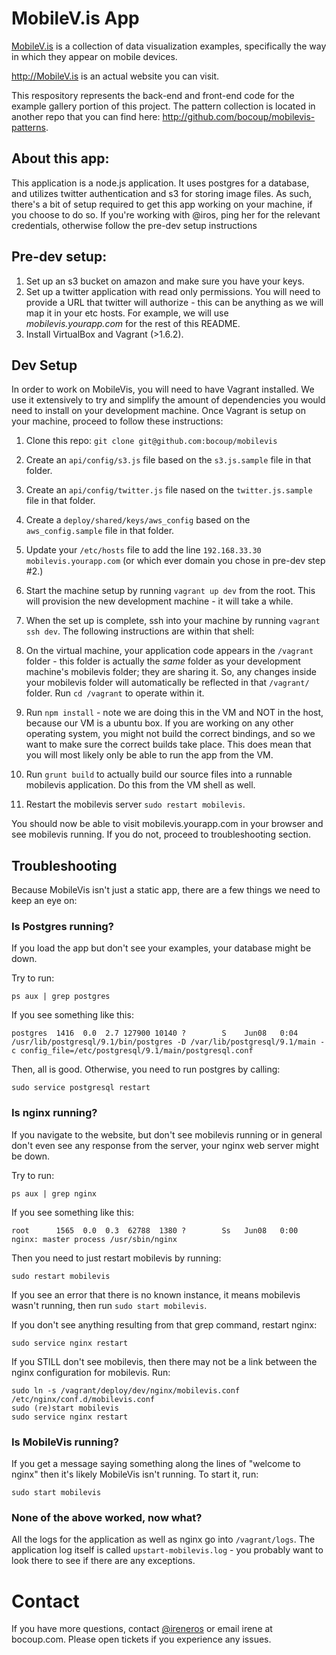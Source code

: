 # MobileV.is App

[MobileV.is](http://mobilev.is) is a collection of data visualization examples, specifically the way
in which they appear on mobile devices.

http://MobileV.is is an actual website you can visit.

This respository represents the back-end and front-end code for the example gallery
portion of this project. The pattern collection is located in another repo that you
can find here: http://github.com/bocoup/mobilevis-patterns.

## About this app:

This application is a node.js application. It uses postgres for a database, and utilizes
twitter authentication and s3 for storing image files. As such, there's a bit of
setup required to get this app working on your machine, if you choose to do so. If
you're working with @iros, ping her for the relevant credentials, otherwise follow
the pre-dev setup instructions

## Pre-dev setup:

1. Set up an s3 bucket on amazon and make sure you have your keys.
2. Set up a twitter application with read only permissions. You will need to provide a
URL that twitter will authorize - this can be anything as we will map it in your etc hosts.
For example, we will use _mobilevis.yourapp.com_ for the rest of this README.
3. Install VirtualBox and Vagrant (>1.6.2).

## Dev Setup

In order to work on MobileVis, you will need to have Vagrant installed. We use it
extensively to try and simplify the amount of dependencies you would need to install
on your development machine. Once Vagrant is setup on your machine, proceed to follow
these instructions:

1. Clone this repo: `git clone git@github.com:bocoup/mobilevis`
2. Create an `api/config/s3.js` file based on the `s3.js.sample` file in that folder.
3. Create an `api/config/twitter.js` file nased on the `twitter.js.sample` file in that folder.
4. Create a `deploy/shared/keys/aws_config` based on the `aws_config.sample` file in that folder.
5. Update your `/etc/hosts` file to add the line `192.168.33.30 mobilevis.yourapp.com` (or
which ever domain you chose in pre-dev step #2.)
6. Start the machine setup by running `vagrant up dev` from the root. This will provision
the new development machine - it will take a while.
7. When the set up is complete, ssh into your machine by running `vagrant ssh dev`. The following instructions
are within that shell:

8. On the virtual machine, your application code appears in the `/vagrant` folder - this
folder is actually the _same_ folder as your development machine's mobilevis folder; they
are sharing it. So, any changes inside your mobilevis folder will automatically be reflected
in that `/vagrant/` folder. Run `cd /vagrant` to operate within it.

9. Run `npm install` - note we are doing this in the VM and NOT in the host, because our VM
is a ubuntu box. If you are working on any other operating system, you might not build the
correct bindings, and so we want to make sure the correct builds take place. This does mean
that you will most likely only be able to run the app from the VM.

10. Run `grunt build` to actually build our source files into a runnable mobilevis
application. Do this from the VM shell as well.

11. Restart the mobilevis server `sudo restart mobilevis`.

You should now be able to visit mobilevis.yourapp.com in your browser and see mobilevis
running. If you do not, proceed to troubleshooting section.

## Troubleshooting

Because MobileVis isn't just a static app, there are a few things we need to keep
an eye on:

### Is Postgres running?

If you load the app but don't see your examples, your database might be down.

Try to run:

`ps aux | grep postgres`

If you see something like this:

`postgres  1416  0.0  2.7 127900 10140 ?        S    Jun08   0:04 /usr/lib/postgresql/9.1/bin/postgres -D /var/lib/postgresql/9.1/main -c config_file=/etc/postgresql/9.1/main/postgresql.conf`

Then, all is good. Otherwise, you need to run postgres by calling:

`sudo service postgresql restart`

### Is nginx running?

If you navigate to the website, but don't see mobilevis running or in general
don't even see any response from the server, your nginx web server might be down.

Try to run:

`ps aux | grep nginx`

If you see something like this:

`root      1565  0.0  0.3  62788  1380 ?        Ss   Jun08   0:00 nginx: master process /usr/sbin/nginx`

Then you need to just restart mobilevis by running:

`sudo restart mobilevis`

If you see an error that there is no known instance, it means mobilevis wasn't running,
then run `sudo start mobilevis`.

If you don't see anything resulting from that grep command, restart nginx:

`sudo service nginx restart`

If you STILL don't see mobilevis, then there may not be a link between the nginx
configuration for mobilevis. Run:

```
sudo ln -s /vagrant/deploy/dev/nginx/mobilevis.conf /etc/nginx/conf.d/mobilevis.conf
sudo (re)start mobilevis
sudo service nginx restart
```

### Is MobileVis running?

If you get a message saying something along the lines of "welcome to nginx" then
it's likely MobileVis isn't running. To start it, run:

`sudo start mobilevis`

### None of the above worked, now what?

All the logs for the application as well as nginx go into `/vagrant/logs`. The
application log itself is called `upstart-mobilevis.log` - you probably want to look
there to see if there are any exceptions.

# Contact

If you have more questions, contact [@ireneros](http://twitter.com/ireneros) or email irene at bocoup.com.
Please open tickets if you experience any issues.